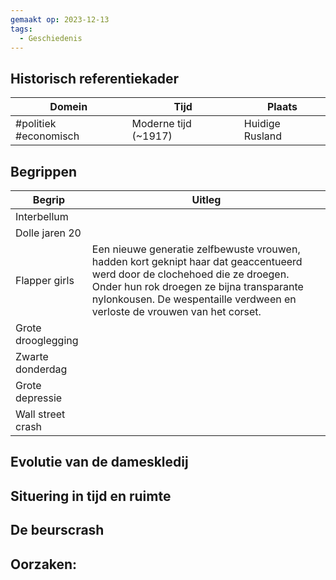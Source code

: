 ```yaml
---
gemaakt op: 2023-12-13
tags:
  - Geschiedenis
---
```

## Historisch referentiekader

| Domein                | Tijd                 | Plaats          |
| --------------------- | -------------------- | --------------- |
| #politiek #economisch | Moderne tijd (~1917) | Huidige Rusland |

## Begrippen

| Begrip             | Uitleg                                                                                                                                                                                                                                                |
| ------------------ | ----------------------------------------------------------------------------------------------------------------------------------------------------------------------------------------------------------------------------------------------------- |
| Interbellum        |                                                                                                                                                                                                                                                       |
| Dolle jaren 20     |                                                                                                                                                                                                                                                       |
| Flapper girls      | Een nieuwe generatie zelfbewuste vrouwen, hadden kort geknipt haar dat geaccentueerd werd door de clochehoed die ze droegen. Onder hun rok droegen ze bijna transparante nylonkousen. De wespentaille verdween en verloste de vrouwen van het corset. |
| Grote drooglegging |                                                                                                                                                                                                                                                       |
| Zwarte donderdag   |                                                                                                                                                                                                                                                       |
| Grote depressie    |                                                                                                                                                                                                                                                       |
| Wall street crash  |                                                                                                                                                                                                                                                       |


## Evolutie van de dameskledij

## Situering in tijd en ruimte



## De beurscrash

Oorzaken:
- 